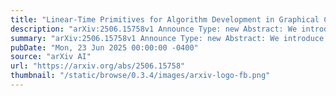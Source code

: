 ```yaml
---
title: "Linear-Time Primitives for Algorithm Development in Graphical Causal Inference"
description: "arXiv:2506.15758v1 Announce Type: new Abstract: We introduce CIfly, a framework for efficient algorithmic primitives in graphical causal inference that isolates reachability as a reusable core operation. It builds on the insight that many causal reasoning tasks can be reduced to reachability in purpose-built state-space graphs that can be constructed on the fly during traversal. We formalize a rule table schema for specifying such algorithms and prove they run in linear time. We establish CIfly as a more efficient alternative to the common primitives moralization and latent projection, which we show are computationally equivalent to Boolean matrix multiplication. Our open-source Rust implementation parses rule table text files and runs the specified CIfly algorithms providing high-performance execution accessible from Python and R. We demonstrate CIfly's utility by re-implementing a range of established causal inference tasks within the framework and by developing new algorithms for instrumental variables. These contributions position CIfly as a flexible and scalable backbone for graphical causal inference, guiding algorithm development and enabling easy and efficient deployment."
summary: "arXiv:2506.15758v1 Announce Type: new Abstract: We introduce CIfly, a framework for efficient algorithmic primitives in graphical causal inference that isolates reachability as a reusable core operation. It builds on the insight that many causal reasoning tasks can be reduced to reachability in purpose-built state-space graphs that can be constructed on the fly during traversal. We formalize a rule table schema for specifying such algorithms and prove they run in linear time. We establish CIfly as a more efficient alternative to the common primitives moralization and latent projection, which we show are computationally equivalent to Boolean matrix multiplication. Our open-source Rust implementation parses rule table text files and runs the specified CIfly algorithms providing high-performance execution accessible from Python and R. We demonstrate CIfly's utility by re-implementing a range of established causal inference tasks within the framework and by developing new algorithms for instrumental variables. These contributions position CIfly as a flexible and scalable backbone for graphical causal inference, guiding algorithm development and enabling easy and efficient deployment."
pubDate: "Mon, 23 Jun 2025 00:00:00 -0400"
source: "arXiv AI"
url: "https://arxiv.org/abs/2506.15758"
thumbnail: "/static/browse/0.3.4/images/arxiv-logo-fb.png"
---
```


